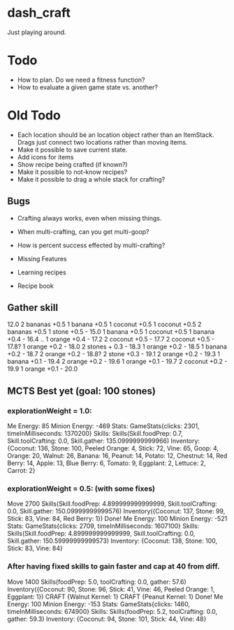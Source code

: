 # dash_craft
 Just playing around.

# Todo
* How to plan.  Do we need a fitness function?
* How to evaluate a given game state vs. another?



# Old Todo
* Each location should be an location object rather than an ItemStack.  Drags just connect two locations rather than moving items.
* Make it possible to save current state.
* Add icons for items
* Show recipe being crafted (if known?)
* Make it possible to not-know recipes?
* Make it possible to drag a whole stack for crafting?


## Bugs
* Crafting always works, even when missing things.
* When multi-crafting, can you get multi-goop?
* How is percent success effected by multi-crafting?

* Missing Features
* Learning recipes
* Recipe book

## Gather skill
12.0
2 bananas +0.5
1 banana +0.5
1 coconut +0.5
1 coconut +0.5
2 bananas +0.5
1 stone +0.5 - 15.0
1 banana +0.5
1 coconut +0.5
1 banana +0.4 - 16.4
..
1 orange +0.4 - 17.2
2 coconut +0.5 - 17.7
2 coconut +0.5 - 17.8?
1 orange +0.2 - 18.0
2 stones + 0.3 - 18.3
1 orange +0.2 - 18.5
1 banana +0.2 - 18.7
2 orange +0.2 - 18.8?
2 stone +0.3 - 19.1
2 orange +0.2 - 19.3
1 banana +0.1 - 19.4
2 orange +0.2 - 19.6
1 orange +0.1 - 19.7
2 coconut +0.2 - 19.9
1 orange +0.1 - 20.0


## MCTS Best yet (goal: 100 stones)

### explorationWeight = 1.0:

Me Energy: 85
Minion Energy: -469
Stats: GameStats{clicks: 2301, timeInMilliseconds: 1370200}
Skills: Skills(Skill.foodPrep: 0.7, Skill.toolCrafting: 0.0, Skill.gather: 135.0999999999966)
Inventory: {Coconut: 136, Stone: 100, Peeled Orange: 4, Stick: 72, Vine: 65, Goop: 4, Orange: 20, Walnut: 26, Banana: 16, Peanut: 14, Potato: 12, Chestnut: 14, Red Berry: 14, Apple: 13, Blue Berry: 6, Tomato: 9, Eggplant: 2, Lettuce: 2, Carrot: 2}

### explorationWeight = 0.5: (with some fixes)

Move 2700
Skills(Skill.foodPrep: 4.899999999999999, Skill.toolCrafting: 0.0, Skill.gather: 150.09999999999576)
Inventory({Coconut: 137, Stone: 99, Stick: 83, Vine: 84, Red Berry: 1})
Done!
Me Energy: 100
Minion Energy: -521
Stats: GameStats{clicks: 2709, timeInMilliseconds: 1607100}
Skills: Skills(Skill.foodPrep: 4.899999999999999, Skill.toolCrafting: 0.0, Skill.gather: 150.59999999999573)
Inventory: {Coconut: 138, Stone: 100, Stick: 83, Vine: 84}

### After having fixed skills to gain faster and cap at 40 from diff.

Move 1400
Skills(foodPrep: 5.0, toolCrafting: 0.0, gather: 57.6)
Inventory({Coconut: 90, Stone: 96, Stick: 41, Vine: 46, Peeled Orange: 1, Eggplant: 1})
CRAFT {Walnut Kernel: 1}
CRAFT {Peanut Kernel: 1}
Done!
Me Energy: 100
Minion Energy: -153
Stats: GameStats{clicks: 1460, timeInMilliseconds: 674900}
Skills: Skills(foodPrep: 5.2, toolCrafting: 0.0, gather: 59.3)
Inventory: {Coconut: 94, Stone: 101, Stick: 44, Vine: 48}